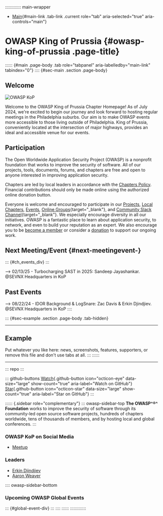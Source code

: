::::::::::::: main-wrapper
- [Main](#div-main){#main-link .tab-link .current role="tab"
  aria-selected="true" aria-controls="main"}

# OWASP King of Prussia {#owasp-king-of-prussia .page-title}

:::::: {#main .page-body .tab role="tabpanel" aria-labelledby="main-link" tabindex="0"}
:::: {#sec-main .section .page-body}
## Welcome

![OWASP
KoP](https://owasp.org/www-chapter-king-of-prussia/assets/images/photo-valley-forge-owasp-logo.png)

Welcome to the OWASP King of Prussia Chapter Homepage! As of July 2024,
we're excited to begin our journey and look forward to hosting regular
meetings in the Philadelphia suburbs. Our aim is to make OWASP events
more accessible to those living outside of Philadelphia. King of
Prussia, conveniently located at the intersection of major highways,
provides an ideal and accessible venue for our events.

## Participation

The Open Worldwide Application Security Project (OWASP) is a nonprofit
foundation that works to improve the security of software. All of our
projects, tools, documents, forums, and chapters are free and open to
anyone interested in improving application security.

Chapters are led by local leaders in accordance with the [Chapters
Policy](https://owasp.org/www-policy/operational/chapters). Financial
contributions should only be made online using the authorized online
donation button.

Everyone is welcome and encouraged to participate in our
[Projects](https://owasp.org/projects/), [Local
Chapters](https://owasp.org/chapters/),
[Events](https://owasp.org/events/), [Online
Groups](https://groups.google.com/a/owasp.com/){target="_blank"}, and
[Community Slack Channel](https://owasp.slack.com/){target="_blank"}. We
especially encourage diversity in all our initiatives. OWASP is a
fantastic place to learn about application security, to network, and
even to build your reputation as an expert. We also encourage you to be
[become a member](https://owasp.org/membership/) or consider a
[donation](https://owasp.org/donate/) to support our ongoing work.

## Next Meeting/Event {#next-meetingevent-}

::: {#ch_events_div}
:::

--\> 02/13/25 - Turbocharging SAST in 2025: Sandeep Jayashankar. \@SEVNX
Headquarters in KoP

## Past Events

--\> 08/22/24 - IDOR Background & LogSnare: Zac Davis & Erkin Djindjiev.
\@SEVNX Headquarters in KoP
::::

::: {#sec-example .section .page-body .tab-hidden}

------------------------------------------------------------------------

## Example

Put whatever you like here: news, screenshots, features, supporters, or
remove this file and don't use tabs at all.
:::
::::::

------------------------------------------------------------------------

::: repo
:::

::: github-buttons
[Watch](https://github.com/owasp/www-chapter-king-of-prussia/subscription){.github-button
icon="octicon-eye" data-size="large" show-count="true"
aria-label="Watch on GitHub"}
[Star](https://github.com/owasp/www-chapter-king-of-prussia){.github-button
icon="octicon-star" data-size="large" show-count="true"
aria-label="Star on GitHub"}
:::

:::::: {.sidebar role="complementary"}
::: owasp-sidebar-top
**The OWASP^®^ Foundation** works to improve the security of software
through its community-led open source software projects, hundreds of
chapters worldwide, tens of thousands of members, and by hosting local
and global conferences.
:::

### OWASP KoP on Social Media

- [Meetup](https://www.meetup.com/owasp-king-of-prussia-chapter/)

### Leaders

- [Erkin
  Djindjiev](https://owasp.org/cdn-cgi/l/email-protection#e085928b898ece848a898e848a898596a08f97819390ce8f9287)
- [Aaron
  Weaver](https://owasp.org/cdn-cgi/l/email-protection#e988889b8687c79e8c889f8c9ba9869e889a99c7869b8e)

:::: owasp-sidebar-bottom
### Upcoming OWASP Global Events

::: {#global-event-div}
:::
::::
::::::
:::::::::::::
